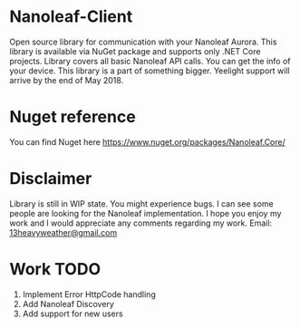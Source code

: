 # Nanoleaf-Client

Open source library for communication with your Nanoleaf Aurora.
This library is available via NuGet package and supports only .NET Core projects. Library covers all basic Nanoleaf API calls. You can get the info of your device. This library is a part of something bigger. Yeelight support will arrive by the end of May 2018.

# Nuget reference

You can find Nuget here https://www.nuget.org/packages/Nanoleaf.Core/

# Disclaimer

Library is still in WIP state. You might experience bugs.
I can see some people are looking for the Nanoleaf implementation.
I hope you enjoy my work and I would appreciate any comments regarding my work.
Email: 13heavyweather@gmail.com

# Work TODO

1. Implement Error HttpCode handling
2. Add Nanoleaf Discovery
3. Add support for new users
